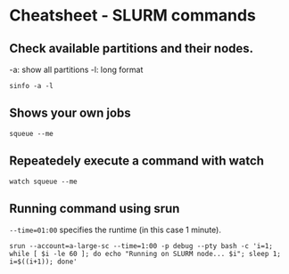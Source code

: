 # Cheatsheet - SLURM commands

## Check available partitions and their nodes.
-a: show all partitions
-l: long format
```
sinfo -a -l
```
## Shows your own jobs
```
squeue --me
```
## Repeatedely execute a command with watch
```
watch squeue --me
```
## Running command using srun
`--time=01:00` specifies the runtime (in this case 1 minute).

```
srun --account=a-large-sc --time=1:00 -p debug --pty bash -c 'i=1; while [ $i -le 60 ]; do echo "Running on SLURM node... $i"; sleep 1; i=$((i+1)); done'
``` 
